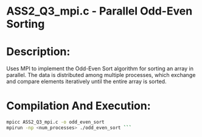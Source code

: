 # ASS2_Q3_mpi.c - Parallel Odd-Even Sorting

# Description:

Uses MPI to implement the Odd-Even Sort algorithm for sorting an array in parallel. The data is distributed among multiple processes, which exchange and compare elements iteratively until the entire array is sorted.

# Compilation And Execution:
``` sh 
mpicc ASS2_Q3_mpi.c -o odd_even_sort
mpirun -np <num_processes> ./odd_even_sort ```